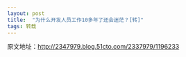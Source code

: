 ```yaml
---
layout: post
title:  "为什么开发人员工作10多年了还会迷茫？[转]"
tags: 转载
---
```

原文地址：<http://2347979.blog.51cto.com/2337979/1196233>
